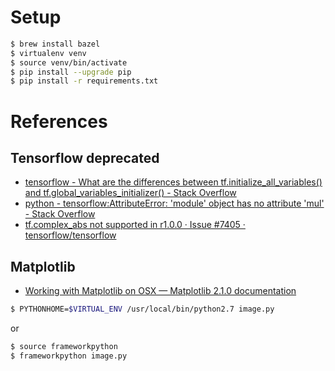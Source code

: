 # Setup

```sh
$ brew install bazel
$ virtualenv venv
$ source venv/bin/activate
$ pip install --upgrade pip
$ pip install -r requirements.txt
```

# References

## Tensorflow deprecated

- [tensorflow - What are the differences between tf.initialize_all_variables() and tf.global_variables_initializer() - Stack Overflow](https://stackoverflow.com/questions/41439254/what-are-the-differences-between-tf-initialize-all-variables-and-tf-global-var)
- [python - tensorflow:AttributeError: 'module' object has no attribute 'mul' - Stack Overflow](https://stackoverflow.com/questions/42217059/tensorflowattributeerror-module-object-has-no-attribute-mul)
- [tf.complex_abs not supported in r1.0.0 · Issue #7405 · tensorflow/tensorflow](https://github.com/tensorflow/tensorflow/issues/7405)

## Matplotlib

- [Working with Matplotlib on OSX — Matplotlib 2.1.0 documentation](https://matplotlib.org/faq/osx_framework.html)

```sh
$ PYTHONHOME=$VIRTUAL_ENV /usr/local/bin/python2.7 image.py
```

or

```sh
$ source frameworkpython
$ frameworkpython image.py
```
